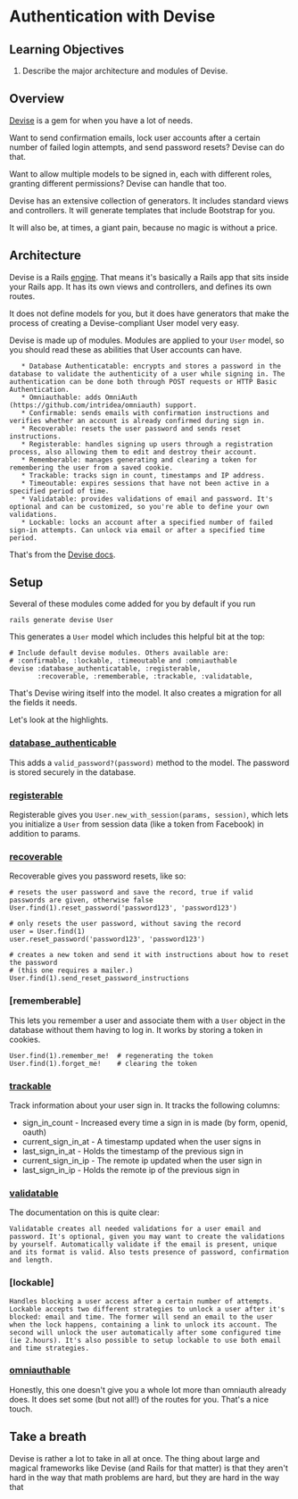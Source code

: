 # Authentication with Devise

## Learning Objectives

  1. Describe the major architecture and modules of Devise.

## Overview

[Devise] is a gem for when you have a lot of needs.

Want to send confirmation emails, lock user accounts after a certain number of failed login attempts, and send password resets? Devise can do that.

Want to allow multiple models to be signed in, each with different roles, granting different permissions? Devise can handle that too.

Devise has an extensive collection of generators. It includes standard views and controllers. It will generate templates that include Bootstrap for you.

It will also be, at times, a giant pain, because no magic is without a price.

## Architecture

Devise is a Rails [engine]. That means it's basically a Rails app that sits inside your Rails app. It has its own views and controllers, and defines its own routes.

It does not define models for you, but it does have generators that make the process of creating a Devise-compliant User model very easy.

Devise is made up of modules. Modules are applied to your `User` model, so you should read these as abilities that User accounts can have.

       * Database Authenticatable: encrypts and stores a password in the database to validate the authenticity of a user while signing in. The authentication can be done both through POST requests or HTTP Basic Authentication.
       * Omniauthable: adds OmniAuth (https://github.com/intridea/omniauth) support.
       * Confirmable: sends emails with confirmation instructions and verifies whether an account is already confirmed during sign in.
       * Recoverable: resets the user password and sends reset instructions.
       * Registerable: handles signing up users through a registration process, also allowing them to edit and destroy their account.
       * Rememberable: manages generating and clearing a token for remembering the user from a saved cookie.
       * Trackable: tracks sign in count, timestamps and IP address.
       * Timeoutable: expires sessions that have not been active in a specified period of time.
       * Validatable: provides validations of email and password. It's optional and can be customized, so you're able to define your own validations.
       * Lockable: locks an account after a specified number of failed sign-in attempts. Can unlock via email or after a specified time period.

That's from the [Devise docs][Devise].

## Setup

Several of these modules come added for you by default if you run

    rails generate devise User

This generates a `User` model which includes this helpful bit at the top:

    # Include default devise modules. Others available are:
    # :confirmable, :lockable, :timeoutable and :omniauthable
    devise :database_authenticatable, :registerable,
           :recoverable, :rememberable, :trackable, :validatable,

That's Devise wiring itself into the model. It also creates a migration for all the fields it needs.

Let's look at the highlights.

### [database_authenticable]

This adds a `valid_password?(password)` method to the model. The password is stored securely in the database.

### [registerable]

Registerable gives you `User.new_with_session(params, session)`, which lets you initialize a `User` from session data (like a token from Facebook) in addition to params.

### [recoverable]

Recoverable gives you password resets, like so:

    # resets the user password and save the record, true if valid passwords are given, otherwise false
    User.find(1).reset_password('password123', 'password123')

    # only resets the user password, without saving the record
    user = User.find(1)
    user.reset_password('password123', 'password123')

    # creates a new token and send it with instructions about how to reset the password
    # (this one requires a mailer.)
    User.find(1).send_reset_password_instructions

### [rememberable]

This lets you remember a user and associate them with a `User` object in the database without them having to log in. It works by storing a token in cookies.

    User.find(1).remember_me!  # regenerating the token
    User.find(1).forget_me!    # clearing the token

### [trackable]

Track information about your user sign in. It tracks the following columns:

 * sign_in_count - Increased every time a sign in is made (by form, openid, oauth)
 * current_sign_in_at - A timestamp updated when the user signs in
 * last_sign_in_at - Holds the timestamp of the previous sign in
 * current_sign_in_ip - The remote ip updated when the user sign in
 * last_sign_in_ip - Holds the remote ip of the previous sign in

### [validatable]

The documentation on this is quite clear:

    Validatable creates all needed validations for a user email and password. It's optional, given you may want to create the validations by yourself. Automatically validate if the email is present, unique and its format is valid. Also tests presence of password, confirmation and length.

### [lockable]

    Handles blocking a user access after a certain number of attempts. Lockable accepts two different strategies to unlock a user after it's blocked: email and time. The former will send an email to the user when the lock happens, containing a link to unlock its account. The second will unlock the user automatically after some configured time (ie 2.hours). It's also possible to setup lockable to use both email and time strategies.


### [omniauthable]

Honestly, this one doesn't give you a whole lot more than omniauth already does. It does set some (but not all!) of the routes for you. That's a nice touch.


## Take a breath

Devise is rather a lot to take in all at once. The thing about large and magical frameworks like Devise (and Rails for that matter) is that they aren't hard in the way that math problems are hard, but they are hard in the way that 


[Devise]: https://github.com/plataformatec/devise
[engine]: http://guides.rubyonrails.org/engines.html
[registerable]: http://www.rubydoc.info/github/plataformatec/devise/master/Devise/Models/Registerable
[database_authenticable]: http://www.rubydoc.info/github/plataformatec/devise/master/Devise/Models/DatabaseAuthenticable
[recoverable]: http://www.rubydoc.info/github/plataformatec/devise/master/Devise/Models/Recoverable
[trackable]: http://www.rubydoc.info/github/plataformatec/devise/master/Devise/Models/Trackable
[validatable]: http://www.rubydoc.info/github/plataformatec/devise/master/Devise/Models/Validatable
[omniauthable]: http://www.rubydoc.info/github/plataformatec/devise/master/Devise/Models/Omniauthable
